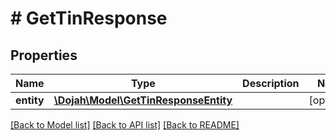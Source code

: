 # # GetTinResponse

## Properties

Name | Type | Description | Notes
------------ | ------------- | ------------- | -------------
**entity** | [**\Dojah\Model\GetTinResponseEntity**](GetTinResponseEntity.md) |  | [optional]

[[Back to Model list]](../../README.md#models) [[Back to API list]](../../README.md#endpoints) [[Back to README]](../../README.md)
